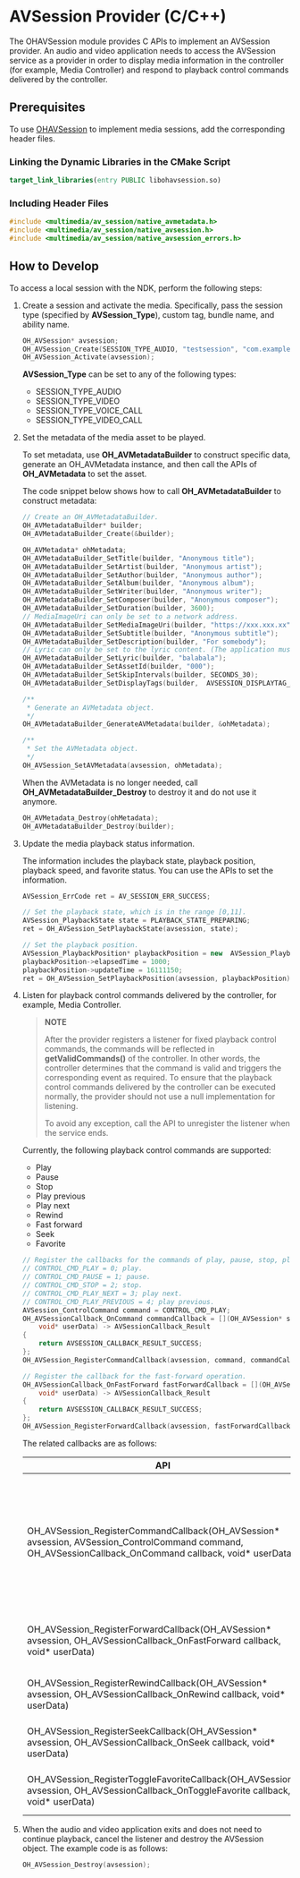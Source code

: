 # AVSession Provider (C/C++)
<!--Kit: AVSession Kit-->
<!--Subsystem: Multimedia-->
<!--Owner: @ccfriend; @liao_qian-->
<!--Designer: @ccfriend-->
<!--Tester: @chenmingxi1_huawei-->
<!--Adviser: @w_Machine_cc-->

The OHAVSession module provides C APIs to implement an AVSession provider. An audio and video application needs to access the AVSession service as a provider in order to display media information in the controller (for example, Media Controller) and respond to playback control commands delivered by the controller.

## Prerequisites

To use [OHAVSession](../../reference/apis-avsession-kit/capi-native-avsession-h.md) to implement media sessions, add the corresponding header files.

### Linking the Dynamic Libraries in the CMake Script

``` cmake
target_link_libraries(entry PUBLIC libohavsession.so)
```

### Including Header Files

```cpp
#include <multimedia/av_session/native_avmetadata.h>
#include <multimedia/av_session/native_avsession.h>
#include <multimedia/av_session/native_avsession_errors.h>
```

## How to Develop

To access a local session with the NDK, perform the following steps:
1. Create a session and activate the media. Specifically, pass the session type (specified by **AVSession_Type**), custom tag, bundle name, and ability name.

   ```c++
   OH_AVSession* avsession;
   OH_AVSession_Create(SESSION_TYPE_AUDIO, "testsession", "com.example.application",   "MainAbility", &avsession);
   OH_AVSession_Activate(avsession);
   ```
 
   **AVSession_Type** can be set to any of the following types:
 
   - SESSION_TYPE_AUDIO
   - SESSION_TYPE_VIDEO
   - SESSION_TYPE_VOICE_CALL 
   - SESSION_TYPE_VIDEO_CALL


2. Set the metadata of the media asset to be played.

   To set metadata, use **OH_AVMetadataBuilder** to construct specific data, generate an OH_AVMetadata instance, and then call the APIs of **OH_AVMetadata** to set the asset.

   The code snippet below shows how to call **OH_AVMetadataBuilder** to construct metadata:

   ```c++
   // Create an OH_AVMetadataBuilder.
   OH_AVMetadataBuilder* builder;
   OH_AVMetadataBuilder_Create(&builder);
   
   OH_AVMetadata* ohMetadata;
   OH_AVMetadataBuilder_SetTitle(builder, "Anonymous title");
   OH_AVMetadataBuilder_SetArtist(builder, "Anonymous artist");
   OH_AVMetadataBuilder_SetAuthor(builder, "Anonymous author");
   OH_AVMetadataBuilder_SetAlbum(builder, "Anonymous album");
   OH_AVMetadataBuilder_SetWriter(builder, "Anonymous writer");
   OH_AVMetadataBuilder_SetComposer(builder, "Anonymous composer");
   OH_AVMetadataBuilder_SetDuration(builder, 3600);
   // MediaImageUri can only be set to a network address.
   OH_AVMetadataBuilder_SetMediaImageUri(builder, "https://xxx.xxx.xx");
   OH_AVMetadataBuilder_SetSubtitle(builder, "Anonymous subtitle");
   OH_AVMetadataBuilder_SetDescription(builder, "For somebody");
   // Lyric can only be set to the lyric content. (The application must combine the lyric content into a string.)
   OH_AVMetadataBuilder_SetLyric(builder, "balabala");
   OH_AVMetadataBuilder_SetAssetId(builder, "000");
   OH_AVMetadataBuilder_SetSkipIntervals(builder, SECONDS_30);
   OH_AVMetadataBuilder_SetDisplayTags(builder,  AVSESSION_DISPLAYTAG_AUDIO_VIVID);
   
   /**
    * Generate an AVMetadata object.
    */
   OH_AVMetadataBuilder_GenerateAVMetadata(builder, &ohMetadata);

   /**
    * Set the AVMetadata object.
    */
   OH_AVSession_SetAVMetadata(avsession, ohMetadata);
   ```
   
   When the AVMetadata is no longer needed, call **OH_AVMetadataBuilder_Destroy** to destroy it and do not use it anymore.
   
   ```c++
   OH_AVMetadata_Destroy(ohMetadata);
   OH_AVMetadataBuilder_Destroy(builder);
   ```

3. Update the media playback status information.

   The information includes the playback state, playback position, playback speed, and favorite status. You can use the APIs to set the information.
   
   ```c++
   AVSession_ErrCode ret = AV_SESSION_ERR_SUCCESS;
   
   // Set the playback state, which is in the range [0,11].
   AVSession_PlaybackState state = PLAYBACK_STATE_PREPARING;
   ret = OH_AVSession_SetPlaybackState(avsession, state);
   
   // Set the playback position.
   AVSession_PlaybackPosition* playbackPosition = new  AVSession_PlaybackPosition;
   playbackPosition->elapsedTime = 1000;
   playbackPosition->updateTime = 16111150;
   ret = OH_AVSession_SetPlaybackPosition(avsession, playbackPosition);
   ```

4. Listen for playback control commands delivered by the controller, for example, Media Controller.

   > **NOTE**
   >
   > After the provider registers a listener for fixed playback control commands, the commands will be reflected in **getValidCommands()** of the controller. In other words, the controller determines that the command is valid and triggers the corresponding event as required. To ensure that the playback control commands delivered by the controller can be executed normally, the provider should not use a null implementation for listening.
   >
   > To avoid any exception, call the API to unregister the listener when the service ends.
 
   Currently, the following playback control commands are supported:
   - Play
   - Pause
   - Stop
   - Play previous
   - Play next
   - Rewind
   - Fast forward
   - Seek
   - Favorite
   
   ```c++
   // Register the callbacks for the commands of play, pause, stop, play previous, and play next.
   // CONTROL_CMD_PLAY = 0; play.
   // CONTROL_CMD_PAUSE = 1; pause.
   // CONTROL_CMD_STOP = 2; stop.
   // CONTROL_CMD_PLAY_NEXT = 3; play next.
   // CONTROL_CMD_PLAY_PREVIOUS = 4; play previous.
   AVSession_ControlCommand command = CONTROL_CMD_PLAY;
   OH_AVSessionCallback_OnCommand commandCallback = [](OH_AVSession* session, AVSession_ControlCommand command,
       void* userData) -> AVSessionCallback_Result
   {
       return AVSESSION_CALLBACK_RESULT_SUCCESS;
   };
   OH_AVSession_RegisterCommandCallback(avsession, command, commandCallback, (void *)(&userData));
   
   // Register the callback for the fast-forward operation.
   OH_AVSessionCallback_OnFastForward fastForwardCallback = [](OH_AVSession* session, uint32_t seekTime,
       void* userData) -> AVSessionCallback_Result
   {
       return AVSESSION_CALLBACK_RESULT_SUCCESS;
   };
   OH_AVSession_RegisterForwardCallback(avsession, fastForwardCallback, (void *)(&userData));
   ```
   The related callbacks are as follows:
  
   | API                                                        | Description        |
   | ------------------------------------------------------------ | ------------ |
   |OH_AVSession_RegisterCommandCallback(OH_AVSession* avsession, AVSession_ControlCommand   command, OH_AVSessionCallback_OnCommand callback, void* userData) | Registers a callback for a common playback control command, which can be play, pause, stop, play previous, or play next.    |
   |OH_AVSession_RegisterForwardCallback(OH_AVSession* avsession,   OH_AVSessionCallback_OnFastForward callback, void* userData) | Registers a callback for the fast-forward operation.  |
   |OH_AVSession_RegisterRewindCallback(OH_AVSession* avsession, OH_AVSessionCallback_OnRewind   callback, void* userData) | Registers a callback for the rewind operation.    |
   |OH_AVSession_RegisterSeekCallback(OH_AVSession* avsession, OH_AVSessionCallback_OnSeek   callback, void* userData) | Registers a callback for the seek operation. |
   |OH_AVSession_RegisterToggleFavoriteCallback(OH_AVSession* avsession,   OH_AVSessionCallback_OnToggleFavorite callback, void* userData) | Registers a callback for the favorite operation. |
5. When the audio and video application exits and does not need to continue playback, cancel the listener and destroy the AVSession object. The example code is as follows:
 
   ```c++
   OH_AVSession_Destroy(avsession);
   ```

